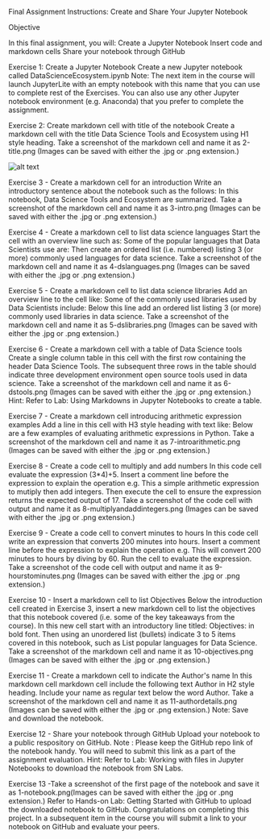 Final Assignment Instructions: Create and Share Your Jupyter Notebook

Objective

In this final assignment, you will:
Create a Jupyter Notebook
Insert code and markdown cells
Share your notebook through GitHub

Exercise 1: Create a Jupyter Notebook
Create a new Jupyter notebook called DataScienceEcosystem.ipynb
Note: The next item in the course will launch JupyterLite with an empty notebook with this name that you can use to complete rest of the Exercises. You can
also use any other Jupyter notebook environment (e.g. Anaconda) that you prefer to complete the assignment.

Exercise 2: Create markdown cell with title of the notebook
Create a markdown cell with the title Data Science Tools and Ecosystem using H1 style heading.
Take a screenshot of the markdown cell and name it as 2-title.png (Images can be saved with either the .jpg or .png extension.)

![alt text](https://github.com/muadzfnu/DataScience-Ecosystem-Tutorial/2-title.png?raw=true)

Exercise 3 - Create a markdown cell for an introduction
Write an introductory sentence about the notebook such as the follows:
In this notebook, Data Science Tools and Ecosystem are summarized.
Take a screenshot of the markdown cell and name it as 3-intro.png (Images can be saved with either the .jpg or .png extension.)

Exercise 4 - Create a markdown cell to list data science languages
Start the cell with an overview line such as:
Some of the popular languages that Data Scientists use are:
Then create an ordered list (i.e. numbered) listing 3 (or more) commonly used languages for data science.
Take a screenshot of the markdown cell and name it as 4-dslanguages.png (Images can be saved with either the .jpg or .png extension.)

Exercise 5 - Create a markdown cell to list data science libraries
Add an overview line to the cell like:
Some of the commonly used libraries used by Data Scientists include:
Below this line add an ordered list listing 3 (or more) commonly used libraries in data science.
Take a screenshot of the markdown cell and name it as 5-dslibraries.png (Images can be saved with either the .jpg or .png extension.)

Exercise 6 - Create a markdown cell with a table of Data Science tools
Create a single column table in this cell with the first row containing the header Data Science Tools. The subsequent three rows in the table should indicate three
development environment open source tools used in data science.
Take a screenshot of the markdown cell and name it as 6-dstools.png (Images can be saved with either the .jpg or .png extension.)
Hint: Refer to Lab: Using Markdowns in Jupyter Notebooks to create a table.

Exercise 7 - Create a markdown cell introducing arithmetic expression examples
Add a line in this cell with H3 style heading with text like:
Below are a few examples of evaluating arithmetic expressions in Python.
Take a screenshot of the markdown cell and name it as 7-introarithmetic.png (Images can be saved with either the .jpg or .png extension.)

Exercise 8 - Create a code cell to multiply and add numbers
In this code cell evaluate the expression (3*4)+5.
Insert a comment line before the expression to explain the operation e.g. This a simple arithmetic expression to mutiply then add integers.
Then execute the cell to ensure the expression returns the expected output of 17.
Take a screenshot of the code cell with output and name it as 8-multiplyandaddintegers.png (Images can be saved with either the .jpg or .png extension.)

Exercise 9 - Create a code cell to convert minutes to hours
In this code cell write an expression that converts 200 minutes into hours.
Insert a comment line before the expression to explain the operation e.g. This will convert 200 minutes to hours by diving by 60.
Run the cell to evaluate the expression.
Take a screenshot of the code cell with output and name it as 9-hourstominutes.png (Images can be saved with either the .jpg or .png extension.)

Exercise 10 - Insert a markdown cell to list Objectives
Below the introduction cell created in Exercise 3, insert a new markdown cell to list the objectives that this notebook covered (i.e. some of the key takeaways from the
course). In this new cell start with an introductory line titled: Objectives: in bold font. Then using an unordered list (bullets) indicate 3 to 5 items covered in this
notebook, such as List popular languages for Data Science.
Take a screenshot of the markdown cell and name it as 10-objectives.png (Images can be saved with either the .jpg or .png extension.)

Exercise 11 - Create a markdown cell to indicate the Author's name
In this markdown cell markdown cell include the following text Author in H2 style heading. Include your name as regular text below the word Author.
Take a screenshot of the markdown cell and name it as 11-authordetails.png (Images can be saved with either the .jpg or .png extension.)
Note: Save and download the notebook.

Exercise 12 - Share your notebook through GitHub
Upload your notebook to a public respository on GitHub.
Note : Please keep the GitHub repo link of the notebook handy.
You will need to submit this link as a part of the assignment evaluation.
Hint: Refer to Lab: Working with files in Jupyter Notebooks to download the notebook from SN Labs.

Exercise 13 -Take a screenshot of the first page of the notebook and save it as 1-notebook.png(Images can be saved with either the .jpg or .png extension.)
Refer to Hands-on Lab: Getting Started with GitHub to upload the downloaded notebook to GitHub.
Congratulations on completing this project. In a subsequent item in the course you will submit a link to your notebook on GitHub and evaluate your peers.
